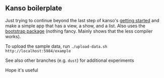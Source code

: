 Kanso boilerplate
-----------------

Just trying to continue beyond the last step of kanso's [getting started](http://kan.so/docs/Third-party_modules) and make a simple app that has a view, a show, and a list. Also uses the [bootstrap package](http://kan.so/packages/details/bootstrap) (nothing fancy. Mainly shows that the less compiler works).

To upload the sample data, run `./upload-data.sh http://localhost:5984/example`

See also other branches (e.g. `dust`) for additional experiments

Hope it's useful
